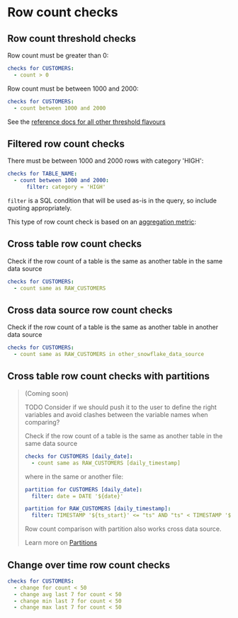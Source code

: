 # Row count checks

## Row count threshold checks

Row count must be greater than 0:
```yaml
checks for CUSTOMERS:
  - count > 0
```

Row count must be between 1000 and 2000:
```yaml
checks for CUSTOMERS:
  - count between 1000 and 2000
```

See the [reference docs for all other threshold flavours](reference.md#numeric-check-thresholds)

## Filtered row count checks
There must be between 1000 and 2000 rows with category 'HIGH':
```yaml
checks for TABLE_NAME:
  - count between 1000 and 2000:
      filter: category = 'HIGH'
```

`filter` is a SQL condition that will be used as-is in the query, so include quoting appropriately.

This type of row count check is based on an [aggregation metric](reference.md#aggregation-queries):

## Cross table row count checks

Check if the row count of a table is the same as another table in the same data source
```yaml
checks for CUSTOMERS:
  - count same as RAW_CUSTOMERS
```

## Cross data source row count checks

Check if the row count of a table is the same as another table in another data source
```yaml
checks for CUSTOMERS:
  - count same as RAW_CUSTOMERS in other_snowflake_data_source
```

## Cross table row count checks with partitions

> (Coming soon)
>
> TODO Consider if we should push it to the user to define the right variables and avoid clashes between the variable names when comparing?
>
> Check if the row count of a table is the same as another table in the same data source
> ```yaml
> checks for CUSTOMERS [daily_date]:
>   - count same as RAW_CUSTOMERS [daily_timestamp]
> ```
> where in the same or another file:
> ```yaml
> partition for CUSTOMERS [daily_date]:
>   filter: date = DATE '${date}'
>
> partition for RAW_CUSTOMERS [daily_timestamp]:
>   filter: TIMESTAMP '${ts_start}' <= "ts" AND "ts" < TIMESTAMP '${ts_end}'
> ```
>
> Row count comparison with partition also works cross data source.
>
> Learn more on [Partitions](#partitions)

## Change over time row count checks

```yaml
checks for CUSTOMERS:
  - change for count < 50
  - change avg last 7 for count < 50
  - change min last 7 for count < 50
  - change max last 7 for count < 50
```
